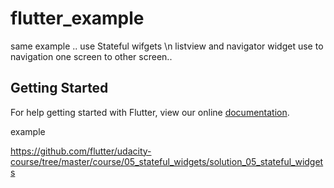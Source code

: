 # flutter_example

same example .. use Stateful wifgets \n
listview and navigator widget use to navigation one screen to other screen..

## Getting Started

For help getting started with Flutter, view our online
[documentation](https://flutter.io/).


example

https://github.com/flutter/udacity-course/tree/master/course/05_stateful_widgets/solution_05_stateful_widgets
